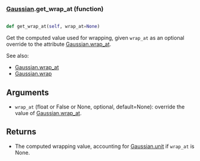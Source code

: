 ### [Gaussian](Gaussian.md).get_wrap_at (function)


```py

def get_wrap_at(self, wrap_at=None)

```



Get the computed value used for wrapping, given `wrap_at` as an optional
override to the attribute [Gaussian.wrap_at](Gaussian.wrap_at.md).

See also:

* [Gaussian.wrap_at](Gaussian.wrap_at.md)
* [Gaussian.wrap](Gaussian.wrap.md)

Arguments
------------
* `wrap_at` (float or False or None, optional, default=None): override
    the value of [Gaussian.wrap_at](Gaussian.wrap_at.md).

Returns
----------
* The computed wrapping value, accounting for [Gaussian.unit](Gaussian.unit.md) if `wrap_at`
    is None.

